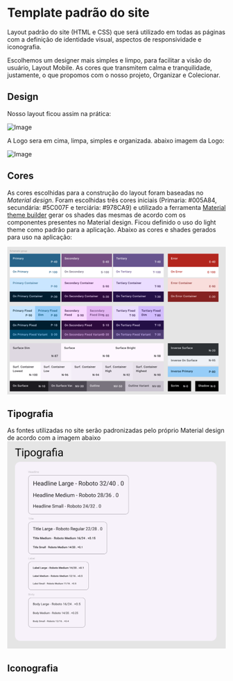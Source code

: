 # Template padrão do site

Layout padrão do site (HTML e CSS) que será utilizado em todas as páginas com a definição de identidade visual, aspectos de responsividade e iconografia.

Escolhemos um designer mais simples e limpo, para facilitar a visão do usuário, Layout Mobile. As cores que transmitem calma e tranquilidade, justamente, o que propomos com o nosso projeto, Organizar e Colecionar.  

## Design

Nosso layout ficou assim na prática:

![Image](https://github.com/user-attachments/assets/49c96d81-3797-4795-b802-3e71395e3925)

A Logo sera em cima, limpa, simples e organizada.
abaixo imagem da Logo:

![Image](https://github.com/user-attachments/assets/5fdb552e-7f45-4375-bf48-5b0c193bfb1a)


## Cores

As cores escolhidas para a construção do layout foram baseadas no *Material design*.
Foram escolhidas três cores iniciais (Primaria: #005A84, secundária: #5C007F e terciária: #978CA9) e utilizado a ferramenta [Material theme builder](https://material-foundation.github.io/material-theme-builder/) gerar os shades das mesmas de acordo com os componentes presentes no Material design.
Ficou definido o uso do light theme como padrão para a aplicação.
Abaixo as cores e shades gerados para uso na aplicação:

![image](img/color-sechemes.png)

## Tipografia

As fontes utilizadas no site serão padronizadas pelo próprio Material design de acordo com a imagem abaixo
![image](img/tipografia.png)

## Iconografia
